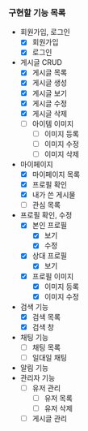 ### 구현할 기능 목록

- 회원가입, 로그인
  - [x] 회원가입
  - [x] 로그인
- 게시글 CRUD
  - [x] 게시글 목록
  - [x] 게시글 생성
  - [x] 게시글 보기
  - [x] 게시글 수정
  - [x] 게시글 삭제
  - [ ] 아이템 이미지
    - [ ] 이미지 등록
    - [ ] 이미지 수정
    - [ ] 이미지 삭제
- 마이페이지
  - [x] 마이페이지 목록
  - [x] 프로필 확인
  - [x] 내가 쓴 게시물
  - [ ] 관심 목록
- 프로필 확인, 수정
  - [x] 본인 프로필
    - [x] 보기
    - [x] 수정
  - [x] 상대 프로필 
    - [x] 보기
  - [x] 프로필 이미지
    - [x] 이미지 등록
    - [x] 이미지 수정
- 검색 기능
  - [x] 검색 목록
  - [x] 검색 창
- 채팅 기능
  - [ ] 채팅 목록
  - [ ] 일대일 채팅
- 알림 기능
- 관리자 기능
  - [ ] 유저 관리
    - [ ] 유저 목록
    - [ ] 유저 삭제
  - [ ] 게시글 관리